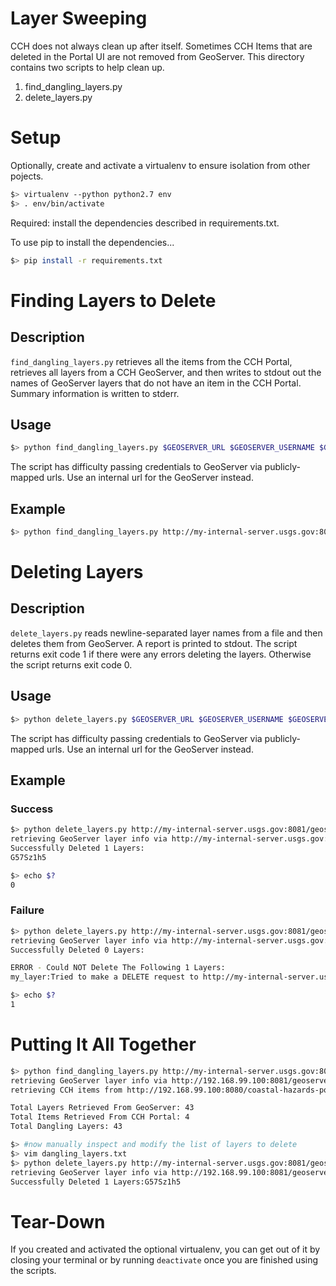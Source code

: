 # Layer Sweeping

CCH does not always clean up after itself. Sometimes CCH Items that are deleted in the Portal UI are not removed from GeoServer. This directory contains two scripts to help clean up.

 1. find_dangling_layers.py
 1. delete_layers.py 

# Setup

Optionally, create and activate a virtualenv to ensure isolation from other pojects.

```bash
$> virtualenv --python python2.7 env
$> . env/bin/activate
```

Required: install the dependencies described in requirements.txt.

To use pip to install the dependencies...

```bash
$> pip install -r requirements.txt
```

# Finding Layers to Delete

## Description

`find_dangling_layers.py` retrieves all the items from the CCH Portal, retrieves all layers from a CCH GeoServer, and then writes to stdout out the names of GeoServer layers that do not have an item in the CCH Portal. Summary information is written to stderr.

## Usage

```bash
$> python find_dangling_layers.py $GEOSERVER_URL $GEOSERVER_USERNAME $GEOSERVER_PASSWORD $CCH_URL
```

The script has difficulty passing credentials to GeoServer via publicly-mapped urls. Use an internal url for the GeoServer instead.

## Example

```bash
$> python find_dangling_layers.py http://my-internal-server.usgs.gov:8081/geoserver/rest/ ralph t0pS3crEt https://marine.usgs.gov/coastalchangehazardsportal/ > dangling_layers.txt
```

# Deleting Layers

## Description

`delete_layers.py` reads newline-separated layer names from a file and then deletes them from GeoServer. A report is printed to stdout. The script returns exit code 1 if there were any errors deleting the layers. Otherwise the script returns exit code 0.

## Usage

```bash
$> python delete_layers.py $GEOSERVER_URL $GEOSERVER_USERNAME $GEOSERVER_PASSWORD $FILE_WITH_LAYERS_TO_DELETE
```

The script has difficulty passing credentials to GeoServer via publicly-mapped urls. Use an internal url for the GeoServer instead.

## Example

### Success

```bash
$> python delete_layers.py http://my-internal-server.usgs.gov:8081/geoserver/rest/ admin $GEOSERVER_PASSWORD dangling_layers.txt
retrieving GeoServer layer info via http://my-internal-server.usgs.gov:8081/geoserver/rest
Successfully Deleted 1 Layers:
G57Sz1h5

$> echo $?
0

```

### Failure

```bash
$> python delete_layers.py http://my-internal-server.usgs.gov:8081/geoserver/rest/ admin $GEOSERVER_PASSWORD dangling_layers.txt
retrieving GeoServer layer info via http://my-internal-server.usgs.gov:8081/geoserver/rest
Successfully Deleted 0 Layers:

ERROR - Could NOT Delete The Following 1 Layers:
my_layer:Tried to make a DELETE request to http://my-internal-server.usgs.gov:8081/geoserver/rest/layers/my_layer but got a 500 status code

$> echo $?
1

```

# Putting It All Together

```bash
$> python find_dangling_layers.py http://my-internal-server.usgs.gov:8081/geoserver/rest/ ralph t0pS3crEt https://marine.usgs.gov/coastalchangehazardsportal/ > dangling_layers.txt
retrieving GeoServer layer info via http://192.168.99.100:8081/geoserver/rest
retrieving CCH items from http://192.168.99.100:8080/coastal-hazards-portal/data/item?subtree=false&showDisabled=true

Total Layers Retrieved From GeoServer: 43
Total Items Retrieved From CCH Portal: 4
Total Dangling Layers: 43

$> #now manually inspect and modify the list of layers to delete
$> vim dangling_layers.txt
$> python delete_layers.py http://my-internal-server.usgs.gov:8081/geoserver/rest/ admin $GEOSERVER_PASSWORD dangling_layers.txt
retrieving GeoServer layer info via http://192.168.99.100:8081/geoserver/rest
Successfully Deleted 1 Layers:G57Sz1h5

```

# Tear-Down
If you created and activated the optional virtualenv, you can get out of it by closing your terminal or by running `deactivate` once you are finished using the scripts.

